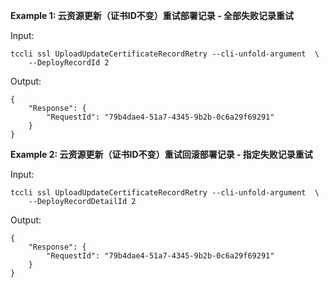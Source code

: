 **Example 1: 云资源更新（证书ID不变）重试部署记录 - 全部失败记录重试**



Input: 

```
tccli ssl UploadUpdateCertificateRecordRetry --cli-unfold-argument  \
    --DeployRecordId 2
```

Output: 
```
{
    "Response": {
        "RequestId": "79b4dae4-51a7-4345-9b2b-0c6a29f69291"
    }
}
```

**Example 2: 云资源更新（证书ID不变）重试回滚部署记录 - 指定失败记录重试**



Input: 

```
tccli ssl UploadUpdateCertificateRecordRetry --cli-unfold-argument  \
    --DeployRecordDetailId 2
```

Output: 
```
{
    "Response": {
        "RequestId": "79b4dae4-51a7-4345-9b2b-0c6a29f69291"
    }
}
```

